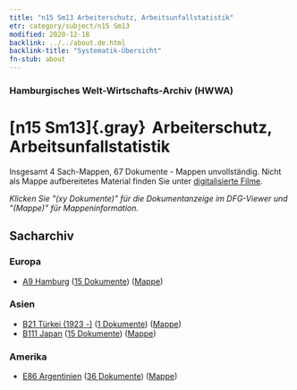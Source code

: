 ```yaml
---
title: "n15 Sm13 Arbeiterschutz, Arbeitsunfallstatistik"
etr: category/subject/n15 Sm13
modified: 2020-12-18
backlink: ../../about.de.html
backlink-title: "Systematik-Übersicht"
fn-stub: about
---
```


### Hamburgisches Welt-Wirtschafts-Archiv (HWWA)
# [n15 Sm13]{.gray}&#8201; Arbeiterschutz, Arbeitsunfallstatistik&#160; 




Insgesamt 4 Sach-Mappen, 67 Dokumente - Mappen unvollständig.
Nicht als Mappe aufbereitetes Material finden Sie unter [digitalisierte Filme](/film/h1_sh).

_Klicken Sie "(xy Dokumente)" für die Dokumentanzeige im DFG-Viewer und "(Mappe)" für Mappeninformation._

## Sacharchiv




### Europa

- [A9 Hamburg](../../../geo/about.de.html#A9) (<a href="https://dfg-viewer.de/show/?tx_dlf[id]=https://pm20.zbw.eu/mets/sh/1409xx/140905/1451xx/145177/public.mets.de.xml" target="_blank">15 Dokumente</a>) ([Mappe](http://purl.org/pressemappe20/folder/sh/140905,145177))

### Asien

- [B21 Türkei (1923 -)](../../../geo/about.de.html#B21) (<a href="https://dfg-viewer.de/show/?tx_dlf[id]=https://pm20.zbw.eu/mets/sh/1411xx/141111/1451xx/145177/public.mets.de.xml" target="_blank">1 Dokumente</a>) ([Mappe](http://purl.org/pressemappe20/folder/sh/141111,145177))
- [B111 Japan](../../../geo/about.de.html#B111) (<a href="https://dfg-viewer.de/show/?tx_dlf[id]=https://pm20.zbw.eu/mets/sh/1412xx/141272/1451xx/145177/public.mets.de.xml" target="_blank">15 Dokumente</a>) ([Mappe](http://purl.org/pressemappe20/folder/sh/141272,145177))

### Amerika

- [E86 Argentinien](../../../geo/about.de.html#E86) (<a href="https://dfg-viewer.de/show/?tx_dlf[id]=https://pm20.zbw.eu/mets/sh/1416xx/141692/1451xx/145177/public.mets.de.xml" target="_blank">36 Dokumente</a>) ([Mappe](http://purl.org/pressemappe20/folder/sh/141692,145177))



